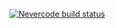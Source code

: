 [![Nevercode build status](https://app-staging.nevercode.io/api/projects/22a968f5-9f8a-4266-9219-8e2c230ca2e7/workflows/5bcb4c8c-ff30-495c-85f5-08a0e5d5940a/status_badge2.svg?branch=master&eesel=1)](https://app-staging.nevercode.io/#/project/22a968f5-9f8a-4266-9219-8e2c230ca2e7/workflow/5bcb4c8c-ff30-495c-85f5-08a0e5d5940a/latestBuild?branch=master)
